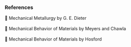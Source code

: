 ### References

	Mechanical Metallurgy by G. E. Dieter<br><br>
	Mechanical Behavior of Materials by Meyers and Chawla<br><br>
	Mechanical Behavior of Materials by Hosford<br><br>
